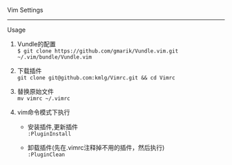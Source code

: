 Vim Settings

---

Usage

1. Vundle的配置   
```$ git clone https://github.com/gmarik/Vundle.vim.git ~/.vim/bundle/Vundle.vim```

2. 下载插件   
```git clone git@github.com:kmlg/Vimrc.git && cd Vimrc```   

3. 替换原始文件   
```mv vimrc ~/.vimrc```

4. vim命令模式下执行  
     
    * 安装插件,更新插件        
        ```:PluginInstall```

    * 卸载插件(先在.vimrc注释掉不用的插件，然后执行)  
        ```:PluginClean```
